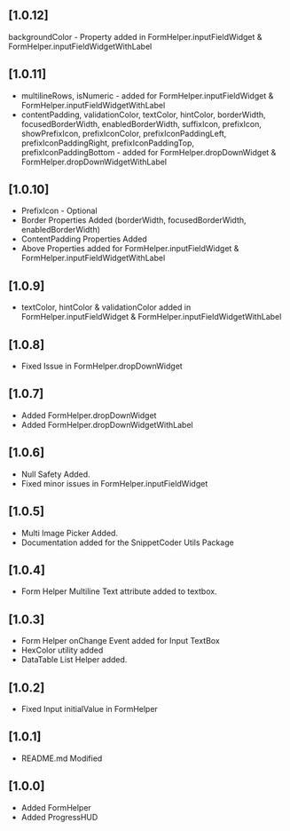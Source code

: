 ## [1.0.12]

backgroundColor - Property added in FormHelper.inputFieldWidget & FormHelper.inputFieldWidgetWithLabel

## [1.0.11]

* multilineRows, isNumeric - added for FormHelper.inputFieldWidget & FormHelper.inputFieldWidgetWithLabel
* contentPadding, validationColor, textColor, hintColor, borderWidth, focusedBorderWidth, enabledBorderWidth, suffixIcon, prefixIcon, showPrefixIcon, prefixIconColor, prefixIconPaddingLeft, prefixIconPaddingRight, prefixIconPaddingTop, prefixIconPaddingBottom - added for FormHelper.dropDownWidget & FormHelper.dropDownWidgetWithLabel


## [1.0.10]

* PrefixIcon - Optional
* Border Properties Added (borderWidth, focusedBorderWidth, enabledBorderWidth)
* ContentPadding Properties Added
* Above Properties added for FormHelper.inputFieldWidget & FormHelper.inputFieldWidgetWithLabel

## [1.0.9]

* textColor, hintColor & validationColor added in FormHelper.inputFieldWidget & FormHelper.inputFieldWidgetWithLabel

## [1.0.8]

* Fixed Issue in FormHelper.dropDownWidget

## [1.0.7]

* Added FormHelper.dropDownWidget
* Added FormHelper.dropDownWidgetWithLabel

## [1.0.6]

* Null Safety Added.
* Fixed minor issues in FormHelper.inputFieldWidget

## [1.0.5]

* Multi Image Picker Added.
* Documentation added for the SnippetCoder Utils Package

## [1.0.4]

* Form Helper Multiline Text attribute added to textbox.

## [1.0.3]

* Form Helper onChange Event added for Input TextBox
* HexColor utility added
* DataTable List Helper added.

## [1.0.2]

* Fixed Input initialValue in FormHelper

## [1.0.1]

* README.md Modified

## [1.0.0]

* Added FormHelper
* Added ProgressHUD